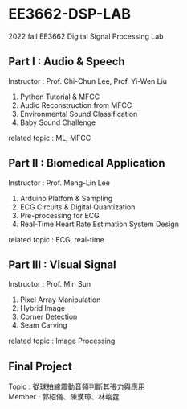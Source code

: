 ######
# EE3662-DSP-LAB  
2022 fall EE3662 Digital Signal Processing Lab  

## Part I : Audio & Speech  
Instructor : Prof. Chi-Chun Lee, Prof. Yi-Wen Liu  

1. Python Tutorial & MFCC
2. Audio Reconstruction from MFCC
3. Environmental Sound Classification
4. Baby Sound Challenge

related topic : ML, MFCC  

## Part II : Biomedical Application
Instructor : Prof. Meng-Lin Lee

1. Arduino Platfom & Sampling
2. ECG Circuits & Digital Quantization
3. Pre-processing for ECG
4. Real-Time Heart Rate Estimation System Design

related topic : ECG, real-time

## Part III : Visual Signal
Instructor : Prof. Min Sun

1. Pixel Array Manipulation
2. Hybrid Image
3. Corner Detection
4. Seam Carving

related topic : Image Processing

## Final Project
Topic : 從球拍線震動音頻判斷其張力與應用  
Member : 郭紹儀、陳漢璋、林峻霆
